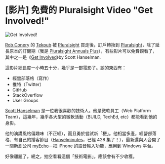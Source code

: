 # [影片] 免費的 Pluralsight Video "Get Involved!"

![Get Involved!](https://dl.dropboxusercontent.com/u/367600/blog_assets/20140623_GetInvolved.png)

[Rob Conery] 的 [Tekpub] 被 [Pluralsight] 買走後，訂戶轉換到 [Pluralsight]，除了延長原本的訂閱期（我是 [Pluralsight Annuals Plus]），有些影片可以免費觀看了，其中之一是《[Get Involved]》by Scott Hanselman.

這影片總長度一小時五十分，幾乎是一部電影了。談的東西有：

- 經營部落格（寫作）
- 推特（Twitter）
- GitHub
- StackOverflow
- User Groups

[Scott Hanselman] 是一位我很喜歡的技術人。他是微軟員工（Web Platform Team），這幾年，幾乎各大型的微軟活動（BUILD, TechEd, etc）都能看到他的身影。

他的演講風格偏趣味（不正經），而且勇於嘗試新「梗」。他相當多產，經營部落格、有自己的播客節目（[Hanselminutes]，已經 428 集了！），最新還與人合開了一間新創公司 [myEcho]－把 iPhone 的語音輸入功能，應用到 Windows 平台。

好像離題了。總之，抽空看看這個「技術電影」，應該會有不少收穫。

[Tekpub]:http://www.wekeroad.com/2013/10/30/tekpub-expanding/
[Rob Conery]:https://twitter.com/robconery
[Pluralsight]:http://www.pluralsight.com/training
[Pluralsight Annuals Plus]:http://pluralsight.com/training/Products/Individual
[Get Involved]:http://feeds.hanselman.com/~/t/0/0/scotthanselman/~getinvolved.hanselman.com
[StackOverflow]:http://stackoverflow.com/
[提問的智慧]:https://code.google.com/p/smartquestions/
[Scott Hanselman]:http://www.hanselman.com/
[Hanselminutes]:http://hanselminutes.com/
[myEcho]:http://myechoapp.com/